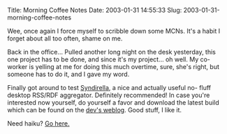Title: Morning Coffee Notes
Date: 2003-01-31 14:55:33
Slug: 2003-01-31-morning-coffee-notes


Wee, once again I force myself to scribble down some MCNs. It's a habit I
forget about all too often, shame on me.

Back in the office… Pulled another long night on the desk yesterday, this one
project has to be done, and since it's my project… oh well. My co-worker is
yelling at me for doing this much overtime, sure, she's right, but someone has
to do it, and I gave my word.

Finally got around to test [Syndirella][1], a nice and actually useful no-
fluff desktop RSS/RDF aggregator. Definitely recommended! In case you're
interested now yourself, do yourself a favor and download the latest build
which can be found on the [dev's weblog][2]. Good stuff, I like it.

Need haiku? [Go here.][3]

   [1]: http://www.syndirella.net
   [2]: http://home.yole.ru/weblog/
   [3]: http://www.oblomovka.com/code/haiku.php3
